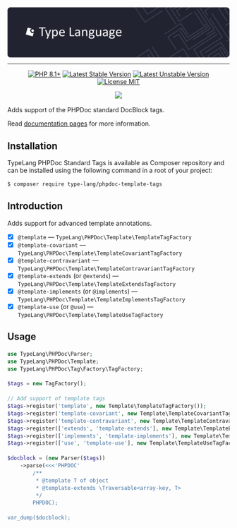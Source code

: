<a href="https://github.com/php-type-language" target="_blank">
    <img align="center" src="https://github.com/php-type-language/.github/blob/master/assets/dark.png?raw=true">
</a>

---

<p align="center">
    <a href="https://packagist.org/packages/type-lang/phpdoc-template-tags"><img src="https://poser.pugx.org/type-lang/phpdoc-template-tags/require/php?style=for-the-badge" alt="PHP 8.1+"></a>
    <a href="https://packagist.org/packages/type-lang/phpdoc-template-tags"><img src="https://poser.pugx.org/type-lang/phpdoc-template-tags/version?style=for-the-badge" alt="Latest Stable Version"></a>
    <a href="https://packagist.org/packages/type-lang/phpdoc-template-tags"><img src="https://poser.pugx.org/type-lang/phpdoc-template-tags/v/unstable?style=for-the-badge" alt="Latest Unstable Version"></a>
    <a href="https://raw.githubusercontent.com/php-type-language/phpdoc-template-tags/blob/master/LICENSE"><img src="https://poser.pugx.org/type-lang/phpdoc-template-tags/license?style=for-the-badge" alt="License MIT"></a>
</p>
<p align="center">
    <a href="https://github.com/php-type-language/phpdoc-template-tags/actions"><img src="https://github.com/php-type-language/phpdoc-template-tags/workflows/tests/badge.svg"></a>
</p>

Adds support of the PHPDoc standard DocBlock tags.

Read [documentation pages](https://phpdoc.io) for more information.

## Installation

TypeLang PHPDoc Standard Tags is available as Composer repository and can
be installed using the following command in a root of your project:

```sh
$ composer require type-lang/phpdoc-template-tags
```

## Introduction

Adds support for advanced template annotations.

- [x] `@template` — `TypeLang\PHPDoc\Template\TemplateTagFactory`
- [x] `@template-covariant` — `TypeLang\PHPDoc\Template\TemplateCovariantTagFactory`
- [x] `@template-contravariant` — `TypeLang\PHPDoc\Template\TemplateContravariantTagFactory`
- [x] `@template-extends` (or `@extends`) — `TypeLang\PHPDoc\Template\TemplateExtendsTagFactory`
- [x] `@template-implements` (or `@implements`) — `TypeLang\PHPDoc\Template\TemplateImplementsTagFactory`
- [x] `@template-use` (or `@use`) — `TypeLang\PHPDoc\Template\TemplateUseTagFactory`

## Usage

```php
use TypeLang\PHPDoc\Parser;
use TypeLang\PHPDoc\Template;
use TypeLang\PHPDoc\Tag\Factory\TagFactory;

$tags = new TagFactory();

// Add support of template tags
$tags->register('template', new Template\TemplateTagFactory());
$tags->register('template-covariant', new Template\TemplateCovariantTagFactory());
$tags->register('template-contravariant', new Template\TemplateContravariantTagFactory());
$tags->register(['extends', 'template-extends'], new Template\TemplateExtendsTagFactory());
$tags->register(['implements', 'template-implements'], new Template\TemplateImplementsTagFactory());
$tags->register(['use', 'template-use'], new Template\TemplateUseTagFactory());

$docblock = (new Parser($tags))
    ->parse(<<<'PHPDOC'
        /**
         * @template T of object
         * @template-extends \Traversable<array-key, T>
         */
        PHPDOC);

var_dump($docblock);
```
